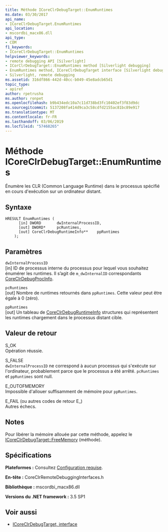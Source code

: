 ```yaml
---
title: Méthode ICoreClrDebugTarget::EnumRuntimes
ms.date: 03/30/2017
api_name:
- ICoreClrDebugTarget.EnumRuntimes
api_location:
- mscordbi_macx86.dll
api_type:
- COM
f1_keywords:
- ICoreClrDebugTarget::EnumRuntimes
helpviewer_keywords:
- remote debugging API [Silverlight]
- ICorClrDebugTarget::EnumRuntimes method [Silverlight debugging]
- EnumRuntimes method, ICoreClrDebugTarget interface [Silverlight debugging]
- Silverlight, remote debugging
ms.assetid: 316df866-442d-40cc-b049-45e8adcb65d1
topic_type:
- apiref
author: rpetrusha
ms.author: ronpet
ms.openlocfilehash: b9b434edc10a7c11d738bd3fc10402ef3f83d9dc
ms.sourcegitcommit: 5137208fa414d9ca3c58cdfd2155ac81bc89e917
ms.translationtype: MT
ms.contentlocale: fr-FR
ms.lasthandoff: 03/06/2019
ms.locfileid: "57468265"
---
```

# <a name="icoreclrdebugtargetenumruntimes-method"></a>Méthode ICoreClrDebugTarget::EnumRuntimes
Énumère les CLR (Common Language Runtime) dans le processus spécifié en cours d'exécution sur un ordinateur distant.  
  
## <a name="syntax"></a>Syntaxe  
  
```  
HRESULT EnumRuntimes (  
      [in] DWORD       dwInternalProcessID,  
      [out] DWORD*     pcRuntimes,  
      [out] CoreClrDebugRuntimeInfo**    ppRuntimes  
    );  
```  
  
## <a name="parameters"></a>Paramètres  
 `dwInternalProcessID`  
 [in] ID de processus interne du processus pour lequel vous souhaitez énumérer les runtimes. Il s’agit de `m_dwInternalID` correspondants [CoreClrDebugProcInfo](../../../../docs/framework/unmanaged-api/debugging/coreclrdebugprocinfo-structure.md).  
  
 `pcRuntimes`  
 [out] Nombre de runtimes retournés dans `ppRuntimes`. Cette valeur peut être égale à 0 (zéro).  
  
 `ppRuntimes`  
 [out] Un tableau de [CoreClrDebugRuntimeInfo](../../../../docs/framework/unmanaged-api/debugging/coreclrdebugruntimeinfo-structure.md) structures qui représentent les runtimes chargement dans le processus distant cible.  
  
## <a name="return-value"></a>Valeur de retour  
 S_OK  
 Opération réussie.  
  
 S_FALSE  
 `dwInternalProcessID` ne correspond à aucun processus qui s'exécute sur l'ordinateur, probablement parce que le processus a été arrêté. `pcRuntimes` et `ppRuntimes` sont null.  
  
 E_OUTOFMEMORY  
 Impossible d'allouer suffisamment de mémoire pour `ppRuntimes`.  
  
 E_FAIL (ou autres codes de retour E_)  
 Autres échecs.  
  
## <a name="remarks"></a>Notes  
 Pour libérer la mémoire allouée par cette méthode, appelez le [ICoreClrDebugTarget::FreeMemory](../../../../docs/framework/unmanaged-api/debugging/icoreclrdebugtarget-freememory-method.md) (méthode).  
  
## <a name="requirements"></a>Spécifications  
 **Plateformes :** Consultez [Configuration requise](../../../../docs/framework/get-started/system-requirements.md).  
  
 **En-tête :** CoreClrRemoteDebuggingInterfaces.h  
  
 **Bibliothèque :** mscordbi_macx86.dll  
  
 **Versions du .NET framework :** 3.5 SP1  
  
## <a name="see-also"></a>Voir aussi
- [ICoreClrDebugTarget, interface](../../../../docs/framework/unmanaged-api/debugging/icoreclrdebugtarget-interface.md)
